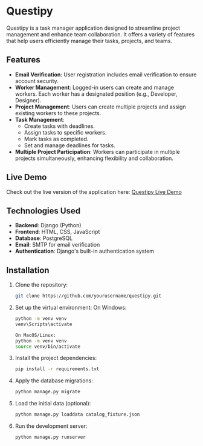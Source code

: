 # Questipy

Questipy is a task manager application designed to streamline project management and enhance team collaboration. It offers a variety of features that help users efficiently manage their tasks, projects, and teams.

## Features

- **Email Verification**: User registration includes email verification to ensure account security.
- **Worker Management**: Logged-in users can create and manage workers. Each worker has a designated position (e.g., Developer, Designer).
- **Project Management**: Users can create multiple projects and assign existing workers to these projects.
- **Task Management**: 
  - Create tasks with deadlines.
  - Assign tasks to specific workers.
  - Mark tasks as completed.
  - Set and manage deadlines for tasks.
- **Multiple Project Participation**: Workers can participate in multiple projects simultaneously, enhancing flexibility and collaboration.

## Live Demo

Check out the live version of the application here: [Questipy Live Demo](https://questipy.onrender.com)  


## Technologies Used

- **Backend**: Django (Python)
- **Frontend**: HTML, CSS, JavaScript 
- **Database**: PostgreSQL 
- **Email**: SMTP for email verification
- **Authentication**: Django's built-in authentication system

## Installation

1. Clone the repository:
   ```bash
   git clone https://github.com/yourusername/questipy.git
   
2. Set up the virtual environment: On Windows:
    ```bash
    python -m venv venv
    venv\Scripts\activate

    On MacOS/Linux:
    python -m venv venv
    source venv/bin/activate

3. Install the project dependencies:
    ```bash
    pip install -r requirements.txt

4. Apply the database migrations:
    ```bash
    python manage.py migrate
   
5. Load the initial data (optional):
    ```bash
    python manage.py loaddata catalog_fixture.json
   
6. Run the development server:
    ```bash
    python manage.py runserver